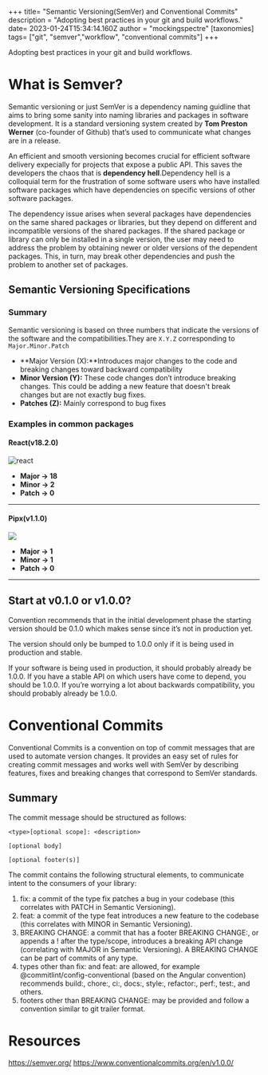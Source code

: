 +++
title= "Semantic Versioning(SemVer) and Conventional  Commits"
description = "Adopting best practices in your git and build workflows."
date= 2023-01-24T15:34:14.160Z
author = "mockingspectre"
[taxonomies]
tags= ["git", "semver","workflow", "conventional commits"]
+++

Adopting best practices in your git and build workflows.

# W﻿hat is Semver?

Semantic versioning or just SemVer is a dependency naming guidline that aims to bring some sanity into naming libraries and packages in software development. It is a standard versioning system created by **Tom Preston Werner** (co-founder of Github) that’s used to communicate what changes are in a release.

An efficient and smooth versioning becomes crucial for efficient software delivery expecially for projects that expose a public API. This saves the developers the chaos that is **dependency hell**.Dependency hell is a colloquial term for the frustration of some software users who have installed software packages which have dependencies on specific versions of other software packages.

The dependency issue arises when several packages have dependencies on the same shared packages or libraries, but they depend on different and incompatible versions of the shared packages. If the shared package or library can only be installed in a single version, the user may need to address the problem by obtaining newer or older versions of the dependent packages. This, in turn, may break other dependencies and push the problem to another set of packages.

## Semantic Versioning Specifications

### Summary

Semantic versioning is based on three numbers that indicate the versions of the software and the compatibilities.They are `X.Y.Z` corresponding to `Major.Minor.Patch`

- **Major Version (X):**Introduces major changes to the code and breaking changes toward backward compatibility
- **Minor Version (Y):** These code changes don’t introduce breaking changes. This could be adding a new feature that doesn't break changes but are not exactly bug fixes.
- **Patches (Z):** Mainly correspond to bug fixes

### Examples in common packages

#### React(v18.2.0)

![react](/images/uploads/react.png "React versioning")

- **Major -> 18**
- **Minor -> 2**
- **Patch -> 0**

---

#### Pipx(v1.1.0)

![](/images/uploads/pipx.png)

- **Major -> 1**
- **Minor -> 1**
- **Patch -> 0**

---

## Start at v0.1.0 or v1.0.0?

Convention recommends that in the initial development phase the starting version should be 0.1.0 which makes sense since it’s not in production yet.

The version should only be bumped to 1.0.0 only if it is being used in production and stable.

If your software is being used in production, it should probably already be 1.0.0. If you have a stable API on which users have come to depend, you should be 1.0.0. If you’re worrying a lot about backwards compatibility, you should probably already be 1.0.0.

# Conventional Commits

Conventional Commits is a convention on top of commit messages that are used to automate version changes. It provides an easy set of rules for creating commit messages and works well with SemVer by describing features, fixes and breaking changes that correspond to SemVer standards.

## Summary

The commit message should be structured as follows:

```
<type>[optional scope]: <description>

[optional body]

[optional footer(s)]
```

The commit contains the following structural elements, to communicate intent to the consumers of your library:

1. fix: a commit of the type fix patches a bug in your codebase (this correlates with PATCH in Semantic Versioning).
2. feat: a commit of the type feat introduces a new feature to the codebase (this correlates with MINOR in Semantic Versioning).
3. BREAKING CHANGE: a commit that has a footer BREAKING CHANGE:, or appends a ! after the type/scope, introduces a breaking API change (correlating with MAJOR in Semantic Versioning). A BREAKING CHANGE can be part of commits of any type.
4. types other than fix: and feat: are allowed, for example @commitlint/config-conventional (based on the Angular convention) recommends build:, chore:, ci:, docs:, style:, refactor:, perf:, test:, and others.
5. footers other than BREAKING CHANGE: <description> may be provided and follow a convention similar to git trailer format.

# Resources

<https://semver.org/>
<https://www.conventionalcommits.org/en/v1.0.0/>
